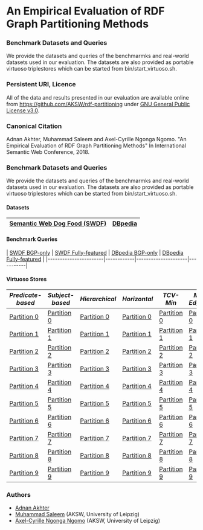 # An Empirical Evaluation of RDF Graph Partitioning Methods

### Benchmark Datasets and Queries
We provide the datasets and queries of the benchmarmks and real-world datasets used in our evaluation. The datasets are also provided as portable virtuoso triplestores which can be started from bin/start_virtuoso.sh.

### Persistent URI, Licence 
All of the data and results presented in our evaluation are available online from
https://github.com/AKSW/rdf-partitioning under [GNU General Public License v3.0](https://github.com/AKSW/rdf-partitioning/blob/master/LICENSE).

### Canonical Citation
Adnan Akhter, Muhammad Saleem and Axel-Cyrille Ngonga Ngomo. "An Empirical Evaluation of RDF Graph Partitioning Methods" In International Semantic Web Conference, 2018.

### Benchmark Datasets and Queries
We provide the datasets and queries of the benchmarmks and real-world datasets used in our evaluation. The datasets are also provided as portable virtuoso triplestores which can be started from bin/start_virtuoso.sh.


#### Datasets 
| [Semantic Web Dog Food (SWDF)](https://www.google.com) | [DBpedia](https://www.youtube.com) |
|----------------------------|-----------|

#### Benchmark Queries 
| [SWDF BGP-only](https://www.google.com) | [SWDF Fully-featured](https://www.google.com) |
 [DBpedia BGP-only](https://www.google.com) | [DBpedia Fully-featured](https://www.google.com) |
|-----------------------|------------|---------------------|-----------|

#### Virtuoso Stores 

| *Predicate-based* | *Subject-based* | *Hierarchical* | *Horizontal* | *TCV-Min* | *Min-Edgecut* | *Recursive-bisection* |
| ----------- | ----------- | ----------- | ----------- | ----------- | ----------- | ----------- |
| [Partition 0](https://www.google.com) | [Partition 0](https://www.google.com) | [Partition 0](https://www.google.com) | [Partition 0](https://www.google.com) | [Partition 0](https://www.google.com) | [Partition 0](https://www.google.com) | [Partition 0](https://www.google.com) |
| [Partition 1](https://www.google.com) | [Partition 1](https://www.google.com) | [Partition 1](https://www.google.com) | [Partition 1](https://www.google.com) | [Partition 1](https://www.google.com) | [Partition 1](https://www.google.com) | [Partition 1](https://www.google.com) |
| [Partition 2](https://www.google.com) | [Partition 2](https://www.google.com) | [Partition 2](https://www.google.com) | [Partition 2](https://www.google.com) | [Partition 2](https://www.google.com) | [Partition 2](https://www.google.com) | [Partition 2](https://www.google.com) |
| [Partition 3](https://www.google.com) | [Partition 3](https://www.google.com) | [Partition 3](https://www.google.com) | [Partition 3](https://www.google.com) | [Partition 3](https://www.google.com) | [Partition 3](https://www.google.com) | [Partition 3](https://www.google.com) |
| [Partition 4](https://www.google.com) | [Partition 4](https://www.google.com) | [Partition 4](https://www.google.com) | [Partition 4](https://www.google.com) | [Partition 4](https://www.google.com) | [Partition 4](https://www.google.com) | [Partition 4](https://www.google.com) |
| [Partition 5](https://www.google.com) | [Partition 5](https://www.google.com) | [Partition 5](https://www.google.com) | [Partition 5](https://www.google.com) | [Partition 5](https://www.google.com) | [Partition 5](https://www.google.com) | [Partition 5](https://www.google.com) |
| [Partition 6](https://www.google.com) | [Partition 6](https://www.google.com) | [Partition 6](https://www.google.com) | [Partition 6](https://www.google.com) | [Partition 6](https://www.google.com) | [Partition 6](https://www.google.com) | [Partition 6](https://www.google.com) |
| [Partition 7](https://www.google.com) | [Partition 7](https://www.google.com) | [Partition 7](https://www.google.com) | [Partition 7](https://www.google.com) | [Partition 7](https://www.google.com) | [Partition 7](https://www.google.com) | [Partition 7](https://www.google.com) |
| [Partition 8](https://www.google.com) | [Partition 8](https://www.google.com) | [Partition 8](https://www.google.com) | [Partition 8](https://www.google.com) | [Partition 8](https://www.google.com) | [Partition 8](https://www.google.com) | [Partition 8](https://www.google.com) |
| [Partition 9](https://www.google.com) | [Partition 9](https://www.google.com) | [Partition 9](https://www.google.com) | [Partition 9](https://www.google.com) | [Partition 9](https://www.google.com) | [Partition 9](https://www.google.com) | [Partition 9](https://www.google.com) |


### Authors 
* [Adnan Akhter]()
* [Muhammad Saleem](https://sites.google.com/site/saleemsweb/) (AKSW, University of Leipzig)
* [Axel-Cyrille Ngonga Ngomo](http://aksw.org/AxelNgonga.html) (AKSW, University of Leipzig)

